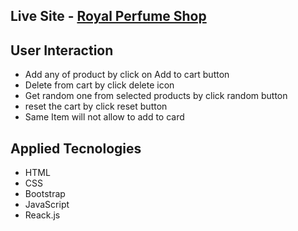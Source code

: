 

## Live Site - [Royal Perfume Shop](https://dainty-madeleine-2335d2.netlify.app/)

## User Interaction
- Add any of product by click on Add to cart button
- Delete from cart by click delete icon
- Get random one from selected products by click random button
- reset the cart by click reset button
- Same Item will not allow to add to card

## Applied Tecnologies
- HTML
- CSS
- Bootstrap
- JavaScript
- Reack.js

